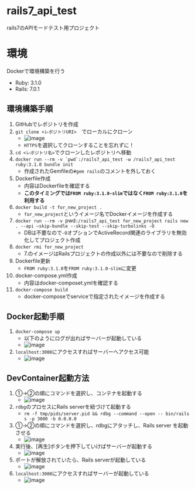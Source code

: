 # rails7_api_test
rails7のAPIモードテスト用プロジェクト

# 環境
Dockerで環境構築を行う
* Ruby: 3.1.0
* Rails: 7.0.1

## 環境構築手順
1. GitHubでレポジトリを作成
2. `git clone <レポジトリURI>`　でローカルにクローン
    * ![image](https://user-images.githubusercontent.com/16306537/159207386-fd832bff-fe11-4122-bf44-7b1743f96065.png)
    * `HTTPS`を選択してクローンすることを忘れずに！
3. `cd <レポジトリ名>`でクローンしたレポジトリへ移動
4. ```docker run --rm -v `pwd`:/rails7_api_test -w /rails7_api_test ruby:3.1.0 bundle init```
    * 作成されたGemfileの`#gem rails`のコメントを外しておく
5. Dockerfile作成
    * 内容はDockerfileを確認する
    * **このタイミングでは`FROM ruby:3.1.0-slim`ではなく`FROM ruby:3.1.0`を利用する**
6. `docker build -t for_new_project .`
    * `for_new_project`というイメージ名でDockerイメージを作成する
7. `docker run --rm -v `pwd`:/rails7_api_test for_new_project rails new . --api –skip-bundle --skip-test --skip-turbolinks -O`
    * DBは不要なので`-O`オプションでActiveRecord関連のライブラリを無効化してプロジェクト作成
8. `docker rmi for_new_project`
    * 7.のイメージはRailsプロジェクトの作成以外には不要なので削除する
9. Dockerfile更新
    * `FROM ruby:3.1.0`を`FROM ruby:3.1.0-slim`に変更
11. docker-compose.yml作成
    * 内容はdocker-composet.ymlを確認する
12. `docker-compose build`
    * docker-composeでserviceで指定されたイメージを作成する

## Docker起動手順
1. `docker-compose up`
    * 以下のようにログが出ればサーバーが起動している
    * ![image](https://user-images.githubusercontent.com/16306537/159208113-2ac6f5f5-455b-4ce8-8133-a7153358aafc.png)
2. `localhost:3000`にアクセスすればサーバーへアクセス可能
    * ![image](https://user-images.githubusercontent.com/16306537/159123055-4ca0027a-0a58-4b84-9c02-1f08aad5a127.png)

## DevContainer起動方法
1. ①->②の順にコマンドを選択し、コンテナを起動する
    * ![image](https://user-images.githubusercontent.com/16306537/159122332-0e2a92a6-c4ad-4511-8d30-39cd669d4fd9.png)
2. `rdbg`のプロセスにRails serverを紐づけて起動する
    * `rm -f tmp/pids/server.pid && rdbg --command --open -- bin/rails s -p 3000 -b 0.0.0.0`
3. ①->②の順にコマンドを選択し、rdbgにアタッチし、Rails server を起動させる
    * ![image](https://user-images.githubusercontent.com/16306537/159122725-2885951d-bd8c-4bba-a9ad-61709017f595.png)
4. 実行後、[再生]ボタンを押下していけばサーバーが起動する
    * ![image](https://user-images.githubusercontent.com/16306537/159122931-5329d480-8d53-47cd-8846-38e1e9c3c084.png)
5. ポートが解放されていたら、Rails serverが起動している
    * ![image](https://user-images.githubusercontent.com/16306537/159123015-d538852b-c5dc-414f-a5c1-ee385d00e9e3.png)
6. `localhost:3000`にアクセスすればサーバーが起動している
    * ![image](https://user-images.githubusercontent.com/16306537/159123055-4ca0027a-0a58-4b84-9c02-1f08aad5a127.png)
